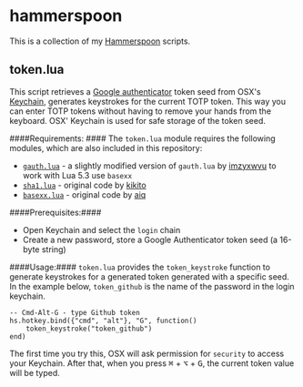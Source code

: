 # hammerspoon
This is a collection of my [Hammerspoon](http://hammerspoon.org) scripts.

## token.lua
This script retrieves a [Google authenticator](https://github.com/google/google-authenticator) token seed from OSX's [Keychain](https://en.wikipedia.org/wiki/Keychain_%28software%29), generates keystrokes for the current TOTP token. This way you can enter TOTP tokens without having to remove your hands from the keyboard. OSX' Keychain is used for safe storage of the token seed.

####Requirements: ####
The `token.lua` module requires the following modules, which are also included in this repository:
- [`gauth.lua`](https://github.com/teunvink/hammerspoon/blob/master/gauth.lua) - a slightly modified version of `gauth.lua`  by [imzyxwvu](https://github.com/imzyxwvu/lua-gauth) to work with Lua 5.3 use `basexx`
- [`sha1.lua`](https://github.com/teunvink/hammerspoon/blob/master/sha1.lua) - original code by [kikito](https://github.com/kikito/sha1.lua)
- [`basexx.lua`](https://github.com/teunvink/hammerspoon/blob/master/basexx.lua) - original code by [aiq](https://github.com/aiq/basexx)

####Prerequisites:####
- Open Keychain and select the `login` chain
- Create a new password, store a Google Authenticator token seed (a 16-byte string)

####Usage:####
`token.lua` provides the `token_keystroke` function to generate keystrokes for a generated token generated with a specific seed. In the example below, `token_github` is the name of the password in the login keychain.

    -- Cmd-Alt-G - type Github token  
    hs.hotkey.bind({"cmd", "alt"}, "G", function()
        token_keystroke("token_github")
    end)
    
The first time you try this, OSX will ask permission for `security` to access your Keychain. After that, when you press <kbd>⌘</kbd> + <kbd>⌥</kbd> + <kbd>G</kbd>, the current token value will be typed.
